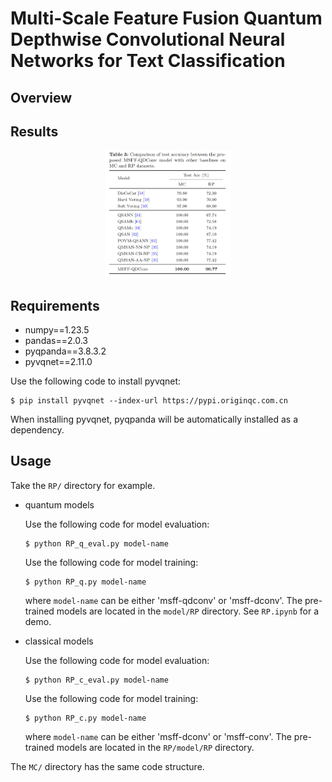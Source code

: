 # Multi-Scale Feature Fusion Quantum Depthwise Convolutional Neural Networks for Text Classification

## Overview

## Results
<p align="center">
<img src="results/comparison_with_baselines.png" alt="Alt text"  width="40%" height="40%" />
</p>

## Requirements
- numpy==1.23.5
- pandas==2.0.3
- pyqpanda==3.8.3.2
- pyvqnet==2.11.0
  
Use the following code to install pyvqnet:
```
$ pip install pyvqnet --index-url https://pypi.originqc.com.cn
```
When installing pyvqnet, pyqpanda will be automatically installed as a dependency.

## Usage
Take the ```RP/``` directory for example. 

- quantum models
  
  Use the following code for model evaluation:
  ```
  $ python RP_q_eval.py model-name
  ```
  Use the following code for model training:
  ```
  $ python RP_q.py model-name
  ```
  where ```model-name``` can be either 'msff-qdconv' or 'msff-dconv'. The pre-trained models are located in the ```model/RP``` directory. See ```RP.ipynb``` for a demo. 
  
- classical models
  
  Use the following code for model evaluation:
  ```
  $ python RP_c_eval.py model-name
  ```
  Use the following code for model training:
  ```
  $ python RP_c.py model-name
  ```
  where ```model-name``` can be either 'msff-dconv' or 'msff-conv'. The pre-trained models are located in the ```RP/model/RP``` directory.


The ```MC/``` directory has the same code structure.




